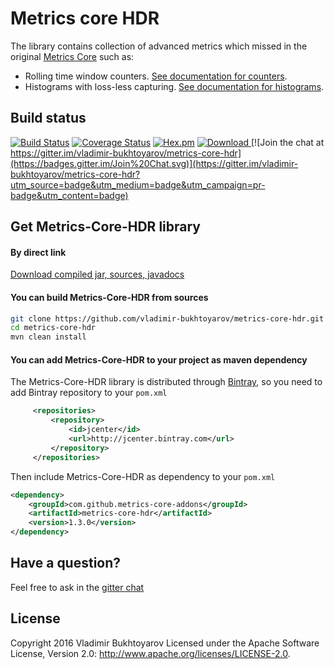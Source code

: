 # Metrics core HDR
The library contains collection of advanced metrics which missed in the original [Metrics Core](https://dropwizard.github.io/metrics/3.1.0/manual/core/) such as:
* Rolling time window counters. [See documentation for counters](counters.md).
* Histograms with loss-less capturing. [See documentation for histograms](histograms.md).

## Build status
[![Build Status](https://travis-ci.org/vladimir-bukhtoyarov/metrics-core-hdr.svg?branch=master)](https://travis-ci.org/vladimir-bukhtoyarov/metrics-core-hdr)
[![Coverage Status](https://coveralls.io/repos/github/vladimir-bukhtoyarov/metrics-core-hdr/badge.svg?branch=master)](https://coveralls.io/github/vladimir-bukhtoyarov/metrics-core-hdr?branch=master)
[![Hex.pm](https://img.shields.io/hexpm/l/plug.svg)](http://www.apache.org/licenses/LICENSE-2.0)
[![Download](https://api.bintray.com/packages/vladimir-bukhtoyarov/maven/metrics-core-hdr/images/download.svg) ](https://bintray.com/vladimir-bukhtoyarov/maven/metrics-core-hdr/_latestVersion)
[![Join the chat at https://gitter.im/vladimir-bukhtoyarov/metrics-core-hdr](https://badges.gitter.im/Join%20Chat.svg)](https://gitter.im/vladimir-bukhtoyarov/metrics-core-hdr?utm_source=badge&utm_medium=badge&utm_campaign=pr-badge&utm_content=badge)

## Get Metrics-Core-HDR library

#### By direct link
[Download compiled jar, sources, javadocs](https://github.com/vladimir-bukhtoyarov/metrics-core-hdr/releases/tag/1.3.0)

#### You can build Metrics-Core-HDR from sources

```bash
git clone https://github.com/vladimir-bukhtoyarov/metrics-core-hdr.git
cd metrics-core-hdr
mvn clean install
```

#### You can add Metrics-Core-HDR to your project as maven dependency

The Metrics-Core-HDR library is distributed through [Bintray](http://bintray.com/), so you need to add Bintray repository to your `pom.xml`

```xml
     <repositories>
         <repository>
             <id>jcenter</id>
             <url>http://jcenter.bintray.com</url>
         </repository>
     </repositories>
```

Then include Metrics-Core-HDR as dependency to your `pom.xml`

```xml
<dependency>
    <groupId>com.github.metrics-core-addons</groupId>
    <artifactId>metrics-core-hdr</artifactId>
    <version>1.3.0</version>
</dependency>
```

Have a question?
----------------
Feel free to ask in the [gitter chat](https://gitter.im/vladimir-bukhtoyarov/metrics-core-hdr)

License
-------
Copyright 2016 Vladimir Bukhtoyarov
Licensed under the Apache Software License, Version 2.0: <http://www.apache.org/licenses/LICENSE-2.0>.